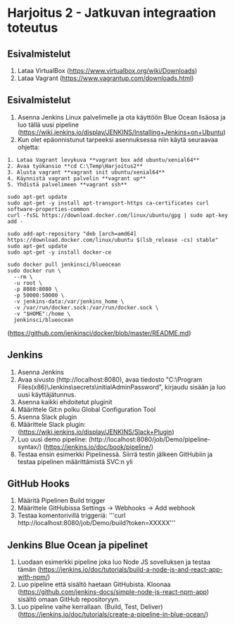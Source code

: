 # Harjoitus 2 - Jatkuvan integraation toteutus
## Esivalmistelut
1. Lataa VirtualBox (https://www.virtualbox.org/wiki/Downloads)
2. Lataa Vagrant (https://www.vagrantup.com/downloads.html)

## Esivalmistelut
1. Asenna Jenkins Linux palvelimelle ja ota käyttöön Blue Ocean lisäosa ja luo tällä uusi pipeline (https://wiki.jenkins.io/display/JENKINS/Installing+Jenkins+on+Ubuntu)
2. Kun olet epäonnistunut tarpeeksi asennuksessa niin käytä seuraavaa ohjetta:

```
1. Lataa Vagrant levykuva **vagrant box add ubuntu/xenial64**
2. Avaa työkansio **cd C:\Temp\Harjoitus2**
3. Alusta vagrant **vagrant init ubuntu/xenial64**
4. Käynnistä vagrant palvelin **vagrant up**
5. Yhdistä palvelimeen **vagrant ssh**
```

```
sudo apt-get update
sudo apt-get -y install apt-transport-https ca-certificates curl software-properties-common
curl -fsSL https://download.docker.com/linux/ubuntu/gpg | sudo apt-key add -

sudo add-apt-repository "deb [arch=amd64] https://download.docker.com/linux/ubuntu $(lsb_release -cs) stable"
sudo apt-get update
sudo apt-get -y install docker-ce

sudo docker pull jenkinsci/blueocean
sudo docker run \
  --rm \
  -u root \
  -p 8080:8080 \
  -p 50000:50000 \
  -v jenkins-data:/var/jenkins_home \
  -v /var/run/docker.sock:/var/run/docker.sock \
  -v "$HOME":/home \
  jenkinsci/blueocean
``` 

(https://github.com/jenkinsci/docker/blob/master/README.md)

## Jenkins
1. Asenna Jenkins
2. Avaa sivusto (http://localhost:8080), avaa tiedosto "C:\Program Files(x86)\Jenkins\secrets\initialAdminPassword", kirjaudu sisään ja luo uusi käyttäjätunnus.
3. Asenna kaikki ehdoitetut pluginit
4. Määrittele Git:n polku Global Configuration Tool
5. Asenna Slack plugin
6. Määrittele Slack plugin: (https://wiki.jenkins.io/display/JENKINS/Slack+Plugin)
7. Luo uusi demo pipeline: (http://localhost:8080/job/Demo/pipeline-syntax/) (https://jenkins.io/doc/book/pipeline/)
8. Testaa ensin esimerkki Pipelinessä. Siirrä testin jälkeen GitHubiin ja testaa pipelinen määrittämistä SVC:n yli

## GitHub Hooks
1. Määritä Pipelinen Build trigger
2. Määrittele GitHubissa Settings -> Webhooks -> Add webhook
3. Testaa komentorivillä triggeriä: '''curl http://localhost:8080/job/Demo/build?token=XXXXX'''

## Jenkins Blue Ocean ja pipelinet
1. Luodaan esimerkki pipeline joka luo Node JS sovelluksen ja testaa tämän (https://jenkins.io/doc/tutorials/build-a-node-js-and-react-app-with-npm/)
2. Luo pipeline että sisältö haetaan GitHubista. Kloonaa (https://github.com/jenkins-docs/simple-node-js-react-npm-app) sisältö omaan GitHub repositoryyn. 
3. Luo pipeline vaihe kerrallaan. (Build, Test, Deliver) (https://jenkins.io/doc/tutorials/create-a-pipeline-in-blue-ocean/)
 